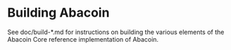 Building Abacoin
================

See doc/build-*.md for instructions on building the various
elements of the Abacoin Core reference implementation of Abacoin.
